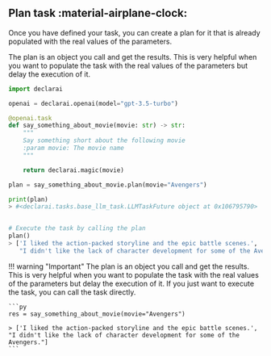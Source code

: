 ## Plan task :material-airplane-clock:
Once you have defined your task, you can create a plan for it that is already populated with the real values of the parameters.

The plan is an object you call and get the results. This is very helpful when you want to populate the task with the real values of the parameters but delay the execution of it. 
    
```py
import declarai

openai = declarai.openai(model="gpt-3.5-turbo") 

@openai.task
def say_something_about_movie(movie: str) -> str:  
    """
    Say something short about the following movie
    :param movie: The movie name
    """

    return declarai.magic(movie)

plan = say_something_about_movie.plan(movie="Avengers")

print(plan)
> #<declarai.tasks.base_llm_task.LLMTaskFuture object at 0x106795790>


# Execute the task by calling the plan
plan()
> ['I liked the action-packed storyline and the epic battle scenes.',
   "I didn't like the lack of character development for some of the Avengers."]
```


!!! warning "Important"
    The plan is an object you call and get the results. This is very helpful when you want to populate the task with the real values of the parameters but delay the execution of it.
    If you just want to execute the task, you can call the task directly.

    ```py
    res = say_something_about_movie(movie="Avengers")

    > ['I liked the action-packed storyline and the epic battle scenes.',
    "I didn't like the lack of character development for some of the Avengers."]
    ```
